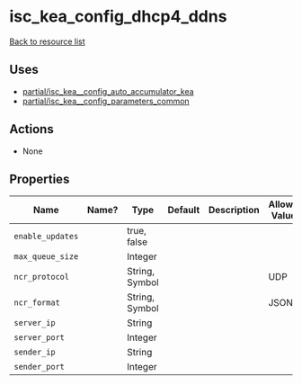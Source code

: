 # isc_kea_config_dhcp4_ddns

[Back to resource list](../README.md#resources)

## Uses

- [partial/isc_kea__config_auto_accumulator_kea](partial/isc_kea__config_auto_accumulator_kea.md)
- [partial/isc_kea__config_parameters_common](partial/isc_kea__config_parameters_common.md)

## Actions

- None

## Properties

| Name             | Name? | Type           | Default | Description | Allowed Values |
| ---------------- | ----- | -------------- | ------- | ----------- | -------------- |
| `enable_updates` |       | true, false    |         |             |                |
| `max_queue_size` |       | Integer        |         |             |                |
| `ncr_protocol`   |       | String, Symbol |         |             | UDP            |
| `ncr_format`     |       | String, Symbol |         |             | JSON           |
| `server_ip`      |       | String         |         |             |                |
| `server_port`    |       | Integer        |         |             |                |
| `sender_ip`      |       | String         |         |             |                |
| `sender_port`    |       | Integer        |         |             |                |
